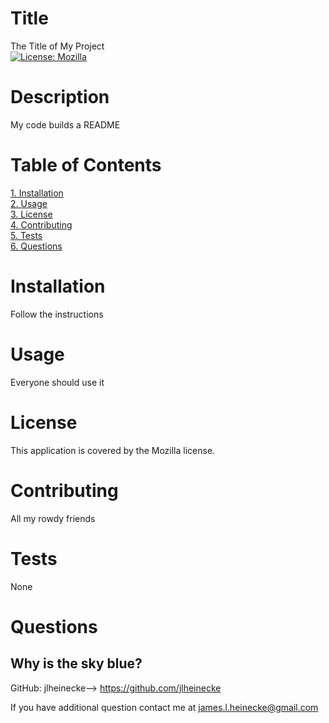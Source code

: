
  # Title
  The Title of My Project<br>
  [![License: Mozilla](https://img.shields.io/badge/License-Mozilla-yellow.svg)](https://opensource.org/licenses/Mozilla)

  # Description 
  My code builds a README

  # Table of Contents<br>
  [1. Installation](/#installation)<br>
  [2. Usage](/#usage)<br>
  [3. License](/#license)<br>
  [4. Contributing](/#contriburing)<br>
  [5. Tests](/#tests)<br>
  [6. Questions](/#questions)<br>
  
  # Installation<br>
  Follow the instructions

  # Usage<br>
  Everyone should use it

  # License<br>
  This application is covered by the Mozilla license. 

  # Contributing<br>
  All my rowdy friends

  # Tests<br>
  None

  # Questions<br>
  Why is the sky blue?
------------------------------------------------
  GitHub: jlheinecke--> https://github.com/jlheinecke

  If you have additional question contact me at james.l.heinecke@gmail.com
